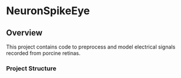 # NeuronSpikeEye

## Overview 
This project contains code to preprocess and model electrical signals recorded from porcine retinas. 

### Project Structure 

